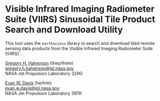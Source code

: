 # Visible Infrared Imaging Radiometer Suite (VIIRS) Sinusoidal Tile Product Search and Download Utility

This tool uses the `earthaccess` library to search and download tiled remote sensing data products from the Visible Infrared Imaging Radiometer Suite (VIIRS).

[Gregory H. Halverson](https://github.com/gregory-halverson-jpl) (they/them)<br>
[gregory.h.halverson@jpl.nasa.gov](mailto:gregory.h.halverson@jpl.nasa.gov)<br>
NASA Jet Propulsion Laboratory 329G

[Evan W. Davis](https://github.com/evandjpl) (he/him)<br>
[evan.w.davis@jpl.nasa.gov](mailto:evan.w.davis@jpl.nasa.gov)<br>
NASA Jet Propulsion Laboratory 397K
